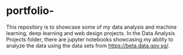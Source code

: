 # portfolio-
This repository is to showcase some of my data analysis and machine learning, deep learning and web design projects. 
In the Data Analysis Projects folder, there are jupyter notebooks showcasing my ability to analyze the data using the data sets from https://beta.data.gov.sg/.
